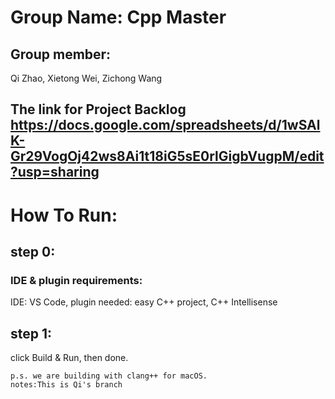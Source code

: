 # Group Name: Cpp Master


## Group member:
Qi	Zhao,
Xietong	Wei,
Zichong	Wang

## The link for Project Backlog https://docs.google.com/spreadsheets/d/1wSAlK-Gr29VogOj42ws8Ai1t18iG5sE0rlGigbVugpM/edit?usp=sharing

# How To Run:

## step 0:

### IDE & plugin requirements:
IDE: VS Code, 
plugin needed: easy C++ project,
C++ Intellisense

## step 1:

click Build & Run, 
then done. 

    p.s. we are building with clang++ for macOS.
    notes:This is Qi's branch 